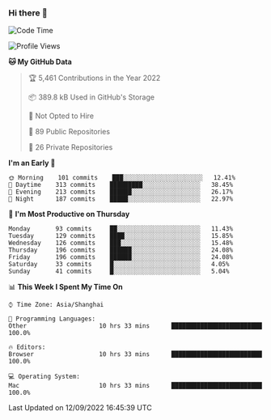 ### Hi there 👋

<!--
**qbosen/qbosen** is a ✨ _special_ ✨ repository because its `README.md` (this file) appears on your GitHub profile.

Here are some ideas to get you started:

- 🔭 I’m currently working on ...
- 🌱 I’m currently learning ...
- 👯 I’m looking to collaborate on ...
- 🤔 I’m looking for help with ...
- 💬 Ask me about ...
- 📫 How to reach me: ...
- 😄 Pronouns: ...
- ⚡ Fun fact: ...
-->

<!--START_SECTION:waka-->
![Code Time](http://img.shields.io/badge/Code%20Time-941%20hrs%2036%20mins-blue)

![Profile Views](http://img.shields.io/badge/Profile%20Views-2-blue)

**🐱 My GitHub Data** 

> 🏆 5,461 Contributions in the Year 2022
 > 
> 📦 389.8 kB Used in GitHub's Storage 
 > 
> 🚫 Not Opted to Hire
 > 
> 📜 89 Public Repositories 
 > 
> 🔑 26 Private Repositories  
 > 
**I'm an Early 🐤** 

```text
🌞 Morning    101 commits    ███░░░░░░░░░░░░░░░░░░░░░░   12.41% 
🌆 Daytime    313 commits    █████████░░░░░░░░░░░░░░░░   38.45% 
🌃 Evening    213 commits    ██████░░░░░░░░░░░░░░░░░░░   26.17% 
🌙 Night      187 commits    █████░░░░░░░░░░░░░░░░░░░░   22.97%

```
📅 **I'm Most Productive on Thursday** 

```text
Monday       93 commits     ██░░░░░░░░░░░░░░░░░░░░░░░   11.43% 
Tuesday      129 commits    ████░░░░░░░░░░░░░░░░░░░░░   15.85% 
Wednesday    126 commits    ███░░░░░░░░░░░░░░░░░░░░░░   15.48% 
Thursday     196 commits    ██████░░░░░░░░░░░░░░░░░░░   24.08% 
Friday       196 commits    ██████░░░░░░░░░░░░░░░░░░░   24.08% 
Saturday     33 commits     █░░░░░░░░░░░░░░░░░░░░░░░░   4.05% 
Sunday       41 commits     █░░░░░░░░░░░░░░░░░░░░░░░░   5.04%

```


📊 **This Week I Spent My Time On** 

```text
⌚︎ Time Zone: Asia/Shanghai

💬 Programming Languages: 
Other                    10 hrs 33 mins      █████████████████████████   100.0%

🔥 Editors: 
Browser                  10 hrs 33 mins      █████████████████████████   100.0%

💻 Operating System: 
Mac                      10 hrs 33 mins      █████████████████████████   100.0%

```


 Last Updated on 12/09/2022 16:45:39 UTC
<!--END_SECTION:waka-->
